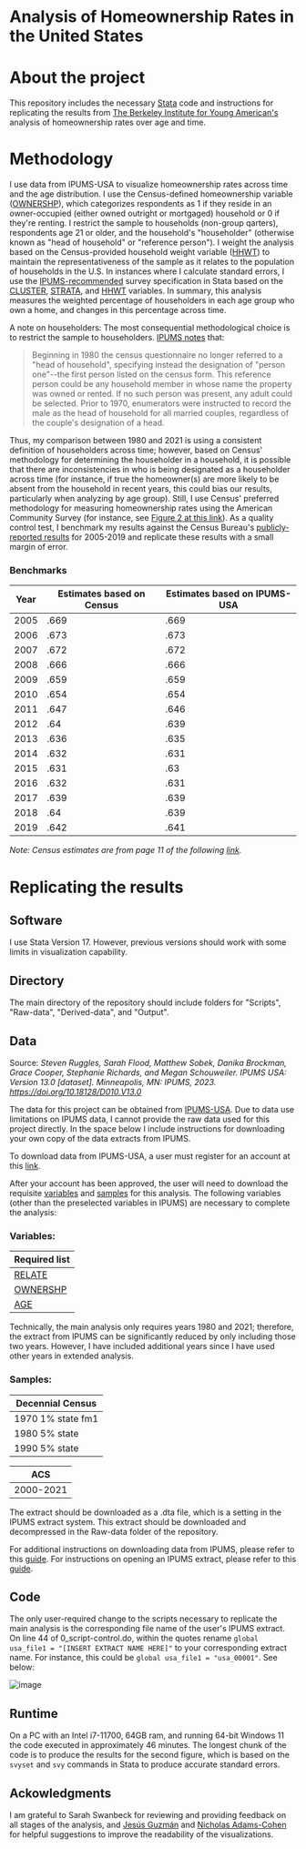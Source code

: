 # Analysis of Homeownership Rates in the United States

# About the project
This repository includes the necessary [Stata](https://www.stata.com/) code and instructions for replicating the results from [The Berkeley Institute for Young American's](http://youngamericans.berkeley.edu/) analysis of homeownership rates over age and time.

# Methodology
I use data from IPUMS-USA to visualize homeownership rates across time and the age distribution. I use the Census-defined homeownership variable ([OWNERSHP](https://usa.ipums.org/usa-action/variables/OWNERSHP#description_section)), which categorizes respondents as 1 if they reside in an owner-occupied (either owned outright or mortgaged) household or 0 if they're renting. I restrict the sample to households (non-group qarters), respondents age 21 or older, and the household's "householder" (otherwise known as "head of household" or "reference person"). I weight the analysis based on the Census-provided household weight variable ([HHWT](https://usa.ipums.org/usa-action/variables/HHWT#description_section)) to maintain the representativeness of the sample as it relates to the population of households in the U.S. In instances where I calculate standard errors, I use the [IPUMS-recommended](https://usa.ipums.org/usa/complex_survey_vars/userNotes_variance.shtml) survey specification in Stata based on the [CLUSTER](https://usa.ipums.org/usa-action/variables/CLUSTER#description_section), [STRATA](https://usa.ipums.org/usa-action/variables/STRATA#description_section), and [HHWT](https://usa.ipums.org/usa-action/variables/HHWT#description_section) variables. In summary, this analysis measures the weighted percentage of householders in each age group who own a home, and changes in this percentage across time.

A note on householders: The most consequential methodological choice is to restrict the sample to householders. [IPUMS notes](https://usa.ipums.org/usa-action/variables/RELATE#comparability_section) that:
>Beginning in 1980 the census questionnaire no longer referred to a "head of household", specifying instead the designation of "person one"--the first person listed on the census form. This reference person could be any household member in whose name the property was owned or rented. If no such person was present, any adult could be selected. Prior to 1970, enumerators were instructed to record the male as the head of household for all married couples, regardless of the couple's designation of a head.

Thus, my comparison between 1980 and 2021 is using a consistent definition of householders across time; however, based on Census' methodology for determining the householder in a household, it is possible that there are inconsistencies in who is being designated as a householder across time (for instance, if true the homeowner(s) are more likely to be absent from the household in recent years, this could bias our results, particularly when analyzing by age group). Still, I use Census' preferred methodology for measuring homeownership rates using the American Community Survey (for instance, see [Figure 2 at this link](https://www.census.gov/library/stories/2022/11/homeownership-by-young-households-below-pre-great-recession-levels.html)). As a quality control test, I benchmark my results against the Census Bureau's [publicly-reported results](https://www.census.gov/content/dam/Census/library/publications/2021/acs/acsbr-010.pdf) for 2005-2019 and replicate these results with a small margin of error.

### Benchmarks
| Year  | Estimates based on Census  | Estimates based on IPUMS-USA |
| ----------- | ----------- | ----------- |
| 2005 | .669 | .669 |
| 2006 | .673 | .673 |
| 2007 | .672 | .672 |
| 2008 | .666 | .666 |
| 2009 | .659 | .659 |
| 2010 | .654 | .654 |
| 2011 | .647 | .646 |
| 2012 | .64 | .639 |
| 2013 | .636 | .635 |
| 2014 | .632 | .631 |
| 2015 | .631 | .63 |
| 2016 | .632 | .631 |
| 2017 | .639 | .639 |
| 2018 | .64 | .639 |
| 2019 | .642 | .641 |

*Note: Census estimates are from page 11 of the following [link](https://www.census.gov/content/dam/Census/library/publications/2021/acs/acsbr-010.pdf).*

# Replicating the results

## Software
I use Stata Version 17. However, previous versions should work with some limits in visualization capability.

## Directory
The main directory of the repository should include folders for "Scripts", "Raw-data", "Derived-data", and "Output".

## Data
Source: *Steven Ruggles, Sarah Flood, Matthew Sobek, Danika Brockman, Grace Cooper,  Stephanie Richards, and Megan Schouweiler. IPUMS USA: Version 13.0 [dataset]. Minneapolis, MN: IPUMS, 2023. https://doi.org/10.18128/D010.V13.0*

The data for this project can be obtained from [IPUMS-USA](https://usa.ipums.org/usa/). Due to data use limitations on IPUMS data, I cannot provide the raw data used for this project directly. In the space below I include instructions for downloading your own copy of the data extracts from IPUMS.

To download data from IPUMS-USA, a user must register for an account at this [link](https://uma.pop.umn.edu/usa/user/new?return_url=https%3A%2F%2Fusa.ipums.org%2Fusa-action%2Fmenu).

After your account has been approved, the user will need to download the requisite [variables](https://usa.ipums.org/usa-action/variables/group) and [samples](https://usa.ipums.org/usa-action/samples) for this analysis. The following variables (other than the preselected variables in IPUMS) are necessary to complete the analysis:

### Variables:
| Required list |
| ----------- |
| [RELATE](https://usa.ipums.org/usa-action/variables/RELATE#description_section)      |
| [OWNERSHP](https://usa.ipums.org/usa-action/variables/OWNERSHP#description_section)    |
| [AGE](https://usa.ipums.org/usa-action/variables/AGE#description_section)         |

Technically, the main analysis only requires years 1980 and 2021; therefore, the extract from IPUMS can be significantly reduced by only including those two years. However, I have included additional years since I have used other years in extended analysis.

### Samples:

| Decennial Census      |
| ----------- |
| 1970 1% state fm1      |
| 1980 5% state      |
| 1990 5% state      |

| ACS |
| ----------- |
| 2000-2021 |

The extract should be downloaded as a .dta file, which is a setting in the IPUMS extract system. This extract should be downloaded and decompressed in the Raw-data folder of the repository.

For additional instructions on downloading data from IPUMS, please refer to this [guide](https://cps.ipums.org/cps/instructions.shtml). For instructions on opening an IPUMS extract, please refer to this [guide](https://usa.ipums.org/usa/extract_instructions.shtml).

## Code
The only user-required change to the scripts necessary to replicate the main analysis is the corresponding file name of the user's IPUMS extract. On line 44 of 0_script-control.do, within the quotes rename `global usa_file1 = "[INSERT EXTRACT NAME HERE]"` to your corresponding extract name. For instance, this could be `global usa_file1 = "usa_00001"`. See below:

![image](https://user-images.githubusercontent.com/51392605/229632997-80d0d6c3-d5ae-48dc-96b0-11d5cbf9d7de.png)

## Runtime
On a PC with an Intel i7-11700, 64GB ram, and running 64-bit Windows 11 the code executed in approximately 46 minutes. The longest chunk of the code is to produce the results for the second figure, which is based on the `svyset` and `svy` commands in Stata to produce accurate standard errors.

## Ackowledgments
I am grateful to Sarah Swanbeck for reviewing and providing feedback on all stages of the analysis, and [Jesús Guzmán](https://github.com/jesus-guzman) and [Nicholas Adams-Cohen](https://github.com/njadamscohen) for helpful suggestions to improve the readability of the visualizations. 